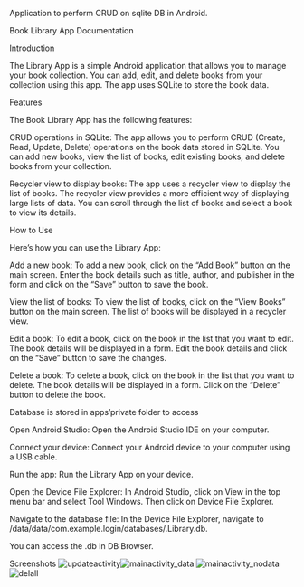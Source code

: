 
Application to perform CRUD on sqlite DB in Android.

Book Library App Documentation

Introduction

The Library App is a simple Android application that allows you to manage your book collection. You can add, edit, and delete books from your collection using this app. The app uses SQLite to store the book data.

Features

The Book Library App has the following features:

CRUD operations in SQLite: The app allows you to perform CRUD (Create, Read, Update, Delete) operations on the book data stored in SQLite. You can add new books, view the list of books, edit existing books, and delete books from your collection.

Recycler view to display books: The app uses a recycler view to display the list of books. The recycler view provides a more efficient way of displaying large lists of data. You can scroll through the list of books and select a book to view its details.

How to Use

Here’s how you can use the Library App:

Add a new book: To add a new book, click on the “Add Book” button on the main screen. Enter the book details such as title, author, and publisher in the form and click on the “Save” button to save the book.

View the list of books: To view the list of books, click on the “View Books” button on the main screen. The list of books will be displayed in a recycler view.

Edit a book: To edit a book, click on the book in the list that you want to edit. The book details will be displayed in a form. Edit the book details and click on the “Save” button to save the changes.

Delete a book: To delete a book, click on the book in the list that you want to delete. The book details will be displayed in a form. Click on the “Delete” button to delete the book.

Database is stored in apps’private folder to access

Open Android Studio: Open the Android Studio IDE on your computer.

Connect your device: Connect your Android device to your computer using a USB cable.

Run the app: Run the Library App on your device.

Open the Device File Explorer: In Android Studio, click on View in the top menu bar and select Tool Windows. Then click on Device File Explorer.

Navigate to the database file: In the Device File Explorer, navigate to /data/data/com.example.login/databases/.Library.db.

You can access the .db in DB Browser.

Screenshots
![updateactivity](https://github.com/Ps-jpg/Library/assets/65162956/125b207d-6f48-4fac-8843-e9ff1ab747b3)![mainactivity_data](https://github.com/Ps-jpg/Library/assets/65162956/2e4b1b66-8d7e-4d06-8202-91c7ff378b44)
![mainactivity_nodata](https://github.com/Ps-jpg/Library/assets/65162956/7c93995c-f58d-41e6-937a-1b9d0095f62a)
![delall](https://github.com/Ps-jpg/Library/assets/65162956/350e138c-93a0-4dec-a4c5-7e383a0c983d)


